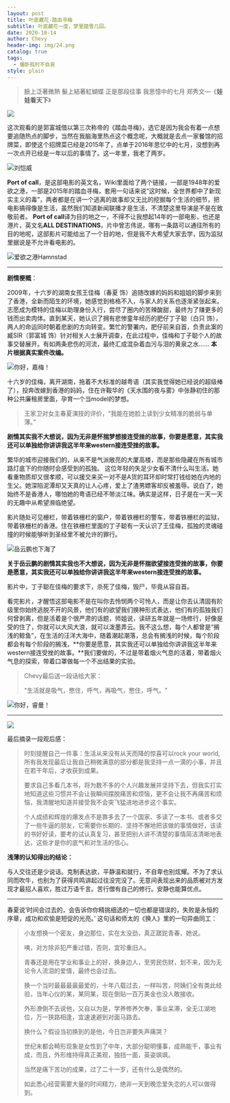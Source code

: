 ```yaml
---
layout: post
title: 叶底藏花-踏血寻梅
subtitle: 叶底藏花一度，梦里踏雪几回。
date: 2020-10-14
author: Chevy
header-img: img/24.png
catalog: true
tags:
  - 僵卧孤村不自哀
style: plain
---
```


>臉上泛著微熱 髮上結著紅蝴蝶
>正是那段往事 我思憶中的七月
>郑秀文—《**娃娃看天下**》

![](http://upload-images.jianshu.io/upload_images/6049898-010032ba17dc24e1.gif?imageMogr2/auto-orient/strip)

这次观看的是郭富城借以第三次称帝的《踏血寻梅》，选它是因为我会有着一点想要追随热点的脚步，当然在我脑海里热点这个概念呢，大概就是去点一家餐馆的招牌菜，即使这个招牌菜已经是2015年了，点单于2016年思忆中的七月，没想到再一次点开已经是一年以后的事情了。这一年里，我老了两岁。

![刘恺威](http://upload-images.jianshu.io/upload_images/6049898-43901545b2803383.png?imageMogr2/auto-orient/strip%7CimageView2/2/w/300)

**Port of call**，是这部电影的英文名，Wiki里面给了两个链接，一部是1948年的爱欲之港，一部是2015年的踏血寻梅，套用一句话来说“这时候，全世界都中了新现实主义的毒”，两者都是在讲一个逃离的故事却又无比的挖掘每个生活的细节，把电影搞得像是生活，虽然我们知道新闻联播才是生活，不清楚这里导演是不是在致敬前者。
**Port of call**译为目的地之一，不得不让我想起14年的一部电影，也还是港片，英文名**ALL DESTINATIONS**，片中曾志伟说，哪有一条路可以通往所有的目的地呢，这部影片可能给出了一个目的地，但是我不大希望大家去学，因为监狱里据说是不允许看电影的。

![爱欲之港Hamnstad ](http://upload-images.jianshu.io/upload_images/6049898-39947d16db401616.png?imageMogr2/auto-orient/strip%7CimageView2/2/w/1240)


---
**剧情梗概**：

2009年，十六岁的湖南女孩王佳梅（春夏 饰）追随改嫁的妈妈和姐姐的脚步来到了香港，全新而陌生的环境，她感觉到格格不入，与家人的关系也逐渐紧张起来。志愿成为模特的佳梅以助理身份入行，尝尽了圈内的苦辣酸甜，最终为了赚更多的钱而出卖肉体。直到某天，她认识了拥有悲惨童年经历的肥仔丁子聪（白只 饰），两人的命运同时朝着悲剧的方向转变。繁忙的警署内，肥仔前来自首，负责此案的臧SIR（郭富城 饰）针对相关人士展开调查，在此过程中，佳梅和丁子聪个人的故事交替展开。有如两条悲伤的河流，最终汇成混杂着血污与泪的黄泉之水…… 
**本片根据真实案件改编。**

![你好，嘉梅！](http://upload-images.jianshu.io/upload_images/6049898-c330429b7b2f8b3f.jpg?imageMogr2/auto-orient/strip%7CimageView2/2/w/1240)

十六岁的佳梅，离开湖南，拖着不大标准的越粤语（其实我觉得她已经说的超级棒了），投奔改嫁到香港的妈妈，住在许鞍华的《天水围的夜与雾》中张静初住的那种公共廉租房里面，孕育一个当model的梦想。
>王家卫对女主春夏演技的评价，“我能在她脸上读到少女精准的脆弱与单薄。”

**剧情其实我不大想说，因为无非是怀揣梦想接连受挫的故事，你要是愿意，其实我还可以单独给你讲讲我这半年来western接连受挫的故事。**

繁华的城市迎接我们的，从来不是气派敞亮的大厦高楼，而是那些隐藏在所有城市路灯底下的你随时会感受到的孤独。
这位年轻的失足少女看不清什么叫生活。她看重物质却又很孝顺，可以援交来买一对不是A货的耳环却时常打钱给她在内地的生父。她深陷泥潭却又天真的让人心疼，爱上了渣男嫖客却反被羞辱。说白了，她始终不是香港人，哪怕她的粤语已经不带淡江味。确实是这样，日子是在一天一天的无趣中从希望濒临绝望。

影片随处可见栅栏，带着铁栅栏的窗户，带着铁栅栏的警车，带着铁栅栏的监狱，带着铁栅栏的香港。住在铁栅栏里面的丁子聪有一天认识了王佳梅，孤独的灵魂碰撞的时候能够听到圣经里不被允许的罪行。

![岳云鹏也下海了](http://upload-images.jianshu.io/upload_images/6049898-cd56698b50bb9315.png?imageMogr2/auto-orient/strip%7CimageView2/2/w/1240)

**关于岳云鹏的剧情其实我也不大想说，因为无非是怀揣欲望接连受挫的故事，你要是愿意，其实我还可以单独给你讲讲我这半年来western接连受挫的故事。**

影片中，丁子聪在佳梅的要求下，杀死了佳梅，毁尸，毕竟从容自首。

看完影片，才醒悟这部电影不是在叫你去怜悯两个可怜人，而是让你去认清固有阶级里你始终逃脱不开的风景，他们有的欲望我们换种形式表达，他们有的孤独我们何曾剥离，但是活着是个很严肃的话题，师姐说，读研五年就是一场修行，好像是受的住了，你就可以大风大浪，就可以泼墨弄云。我不这么想，每个人都曾是“搁浅的鲸鱼”，在生活的汪洋大海中，随着潮起潮落，总会有搁浅的时候，每个阶段都会有每个阶段的搁浅，**你要是愿意，其实我还可以单独给你讲讲我这半年来western接连受挫的故事。**我们要做的，不过是带着烟火气息的活着，带着烟火气息的探索，带着口罩做每一个不出结果的实验。

>Chevy最后送一段话给大家：
>
>"生活就是吸气，憋住，呼气，再吸气，憋住，呼气。"


![你好，睿曼！](http://upload-images.jianshu.io/upload_images/6049898-1a6b9e088aa7a17c.png?imageMogr2/auto-orient/strip%7CimageView2/2/w/1240)

---

![](http://upload-images.jianshu.io/upload_images/6049898-010032ba17dc24e1.gif?imageMogr2/auto-orient/strip)

最后摘录一段观后感：

> 时刻提醒自己一件事：生活从来没有从天而降的惊喜可以rock your world,所有我发现最后让我自己稍微满意的部分都是我坚持一点一滴的小事，并且在若干年后，才收获到成果。
>
> 要求自己多看几本书，将为数不多的个人兴趣发展并坚持下去，但我实打实地知道这些习惯并不会让我瞬间摆脱痛苦和烦恼，更不会让我不再痛苦和烦恼，我清醒地知道并接受我不会突飞猛进地进步这个事实。
>
> 个人成绩和辉煌的爆发点不是靠多去了一个国家、多读了一本书、或者多交了一些牛逼的朋友，它需要你长期的、坚持不懈地把该做的事情做好，该读的书好好读，要考的试认真复习，甚至把别人讲不清楚的事情简洁清晰地表达，这些才是你的底气和对生活的信心。

**浅薄的认知得出的结论：**

与人交往还是少说话。克制表达欲，平静温和就行，不自卑也别炫耀。不为了求认同而吹牛，也别为了获得共鸣讲起过往没完没了。无意间表现出来的品质被对方发现才最招人喜欢，胜过万语千言。苦行僧有自己的修行。安静也能算优点。

---

春夏说‘时间会过去的，会告诉你你精挑细选的一切也都是错误的，失败是永恒的序章，成功和欢愉是短促的光亮。’ 这句话和师太的《换人》里的一句异曲同工：

> 小友想换一个密友，身边那位，实在太没劲，真正蹉跎青春，她说。
>
> 咦，对方除非犯严重过错，否则，宜珍重旧人。
>
> 青春还是用在学业和事业上的好，换身边人，至劳民伤财，划不来，因为无论令人流泪的爱情，最终也会过去。
>
> 换一个当时最最最最最爱的，十年八载过去，一样叫苦，阿姨们全有类此经验，当年心仪的某，某同某，现在倒贴一百万美金也没人敢接收。
>
> 外形潦倒不去说他，又自以为是，学养修养欠奉，事业呆滞，全无江湖地位，万一狭路相逢，宜速速避到对面马路去。
>
> 换什么？假设当初换到的是他，今日岂非要失声痛哭？
>
> 世纪末都会畸形现象是女性到了中年，大部分聪明懂事，成熟能干，事业有成，而且，外形维持得真正美观，独挡一面，英姿飒飒。
>
> 当然是痛下苦功的成果，过了二十一岁，还有什么是偶然的。
>
> 如此悉心经营需要大量的时间精力，绝非一天到晚恋爱失恋的人可以做得到。